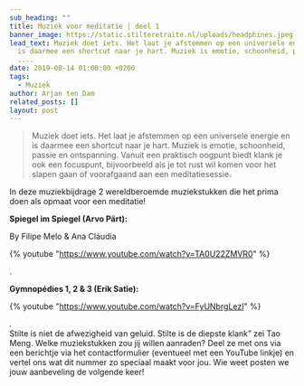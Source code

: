 ```yaml
---
sub_heading: ""
title: Muziek voor meditatie | deel 1
banner_image: https://static.stilteretraite.nl/uploads/headphines.jpeg.jpg
lead_text: Muziek doet iets. Het laat je afstemmen op een universele energie en
  is daarmee een shortcut naar je hart. Muziek is emotie, schoonheid, passie en
  ....
date: 2019-08-14 01:00:00 +0200
tags:
  - Muziek
author: Arjan ten Dam
related_posts: []
layout: post
---
```

> Muziek doet iets. Het laat je afstemmen op een universele energie en is daarmee een shortcut naar je hart. Muziek is emotie, schoonheid, passie en ontspanning. Vanuit een praktisch oogpunt biedt klank je ook een focuspunt, bijvoorbeeld als je tot rust wil komen voor het slapen gaan of voorafgaand aan een meditatiesessie.

  In deze muziekbijdrage 2 wereldberoemde muziekstukken die het prima doen als opmaat voor een meditatie!

  **Spiegel im Spiegel (Arvo Pärt):**

  By Filipe Melo & Ana Cláudia

  {% youtube "https://www.youtube.com/watch?v=TA0U22ZMVR0" %}

  .

  **Gymnopédies 1, 2 & 3 (Erik Satie):**

  {% youtube "https://www.youtube.com/watch?v=FyUNbrgLezI" %}

  .  
  Stilte is niet de afwezigheid van geluid. Stilte is de diepste klank” zei Tao Meng. Welke muziekstukken zou jij willen aanraden? Deel ze met ons via een berichtje via het contactformulier (eventueel met een YouTube linkje) en vertel ons wat dit nummer zo speciaal maakt voor jou. Wie weet posten we jouw aanbeveling de volgende keer!
